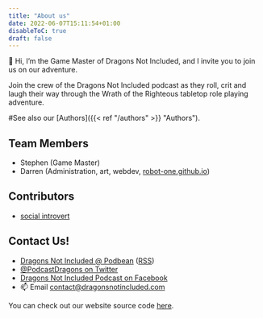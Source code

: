 ```yaml
---
title: "About us"
date: 2022-06-07T15:11:54+01:00
disableToC: true
draft: false
---
```


👋 Hi, I’m the Game Master of Dragons Not Included, and I invite you to join us on our adventure.

Join the crew of the Dragons Not Included podcast as they roll, crit and laugh their way through the Wrath of the Righteous tabletop role playing adventure. 

#See also our [Authors]({{< ref "/authors" >}} "Authors").

## Team Members
- Stephen (Game Master)
- Darren (Administration, art, webdev, [robot-one.github.io](https://robot-one.github.io/))

## Contributors
- [social introvert](https://soundcloud.com/user-520878457)

## Contact Us!
- [Dragons Not Included @ Podbean](https://dragonsnotincluded.podbean.com/) ([RSS](https://feed.podbean.com/dragonsnotincluded/feed.xml))
- [@PodcastDragons on Twitter](https://twitter.com/PodcastDragons)
- [Dragons Not Included Podcast on Facebook](https://www.facebook.com/Dragons-Not-Included-Podcast-103097024812637)
- 📫 Email contact@dragonsnotincluded.com

You can check out our website source code [here](https://github.com/DragonsNotIncluded/DragonsNotIncluded.github.io).
